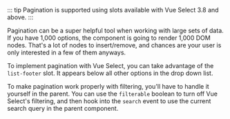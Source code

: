 ::: tip <Badge text="3.8.0+" />
Pagination is supported using slots available with Vue Select 3.8 and above.
:::

Pagination can be a super helpful tool when working with large sets of data. If you have 1,000
options, the component is going to render 1,000 DOM nodes. That's a lot of nodes to insert/remove,
and chances are your user is only interested in a few of them anyways.

To implement pagination with Vue Select, you can take advantage of the `list-footer` slot. It
appears below all other options in the drop down list.

To make pagination work properly with filtering, you'll have to handle it yourself in the parent.
You can use the `filterable` boolean to turn off Vue Select's filtering, and then hook into the
`search` event to use the current search query in the parent component.

<Paginated />
